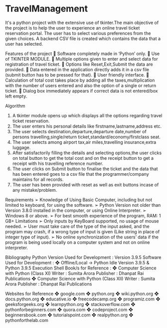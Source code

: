 # TravelManagement

It's a python project with the extensive use of tkinter.The main objective of the project is to help the user to experience an online travel ticket reservation portal. The user has to select various preferences from the given choices. A backend CSV file is created which contains the data that a user has selected.

Features of the project
 Software completely made in ‘Python’ only.
 Use of TKINTER MODULE.
 Multiple options given to enter and select data for
registration of travel ticket.
 Options like Reset,Exit,Submit the data are
provided.
 Data entered in the application directly adds it in a
csv file (submit button has to be pressed for that).
 User friendly interface.
 Calculation of total cost takes place by adding all the
taxes,multiplication with the number of users entered
and also the option of a single or return ticket.
 Dialog box immediately appears if correct data is not
entered/box left empty.

Algorithm
1. A tkinter module opens up which displays all
the options regarding travel ticket reservation.
2. The user enters his personal details like
firstname,lastname,address etc.
3. The user selects
destination,departure,departure date,number of
persons travelling,single/return
ticket,standard/economy/firstclass seat.
4. The user selects among airport tax,air
miles,travelling insurance,extra luggage.
5. After satisfactorily filling the details and
selecting options,the user clicks on total button
to get the total cost and on the receipt button to
get a receipt with his travelling reference
number.
6. The user clicks on Submit button to finalise the
ticket and the data that has been entered goes
to a csv file that the programmer/company
maintains for all records.
7. The user has been provided with reset as well
as exit buttons incase of any mistake/problem.

Requirements
➢ Knowledge of Using Basic Computer, including but not
limited to keyboard, for using the software.
➢ Python Version not older than Version 3.8.0 installed in
the computer, or using Online Interpreter.
➢ Windows 8 or above.
➢ For best smooth experience of the program, RAM: 1 GB+
Limitations
➢ Only inputs by KeyBoard supported, no usage of mouse
needed.
➢ User must take care of the type of the input asked, and
the program may crash, if a wrong type of input is given
(Like string in place of integer type of input).
➢ No online synchronization of the users’ data if the
program is being used locally on a computer system and not
on online interpreter. 

Bibliography
Python Version Used for Development :
Version 3.9.5
Software Used for Development :
❖ Offline/Local -> Python Idle Version 3.9.5 & Python
3.9.5 Execution Shell
Book/s for Reference :
❖ Computer Science with Python (Class XI)
Writer : Sumita Arora
Publisher : Dhanpat Rai Publications
❖ Computer Science with Python (Class XII)
Writer : Sumita Arora
Publisher : Dhanpat Rai Publications

Websites for Reference
❖ google.com
❖ python.org
❖ wiki.python.org
❖ docs.python.org
❖ educative.io
❖ freecodecamp.org
❖ programiz.com
❖ geeksforgeeks.org
❖ learnpython.org
❖ stackoverflow.com
❖ pythonforbeginners.com
❖ quora.com
❖ codeproject.com
❖ beginnersbook.com
❖ tutorialspoint.com
❖ realpython.org
❖ pythonforthelab.com
